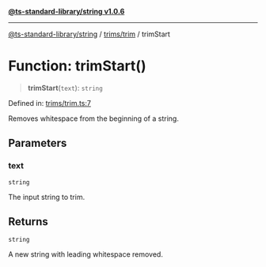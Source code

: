 [**@ts-standard-library/string v1.0.6**](../../../README.md)

***

[@ts-standard-library/string](../../../modules.md) / [trims/trim](../README.md) / trimStart

# Function: trimStart()

> **trimStart**(`text`): `string`

Defined in: [trims/trim.ts:7](https://github.com/gabaudette/ts-stdlib/blob/4a412e6fb273dc9fcab54b84c05921f52dac4b3f/packages/string/src/trims/trim.ts#L7)

Removes whitespace from the beginning of a string.

## Parameters

### text

`string`

The input string to trim.

## Returns

`string`

A new string with leading whitespace removed.
